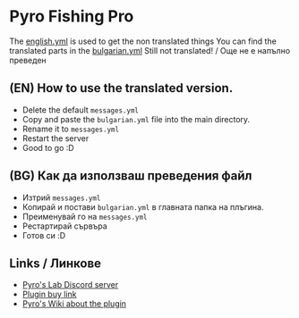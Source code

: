 # Pyro Fishing Pro
The [english.yml](english.yml) is used to get the non translated things
You can find the translated parts in the [bulgarian.yml](bulgarian.yml)
Still not translated! / Още не е напълно преведен
## (EN) How to use the translated version.
- Delete the default `messages.yml`
- Copy and paste the `bulgarian.yml` file into the main directory.
- Rename it to `messages.yml`
- Restart the server
- Good to go :D
## (BG) Как да използваш преведения файл
- Изтрий `messages.yml`
- Копирай и постави `bulgarian.yml` в главната папка на плъгина.
- Преименувай го на `messages.yml`
- Рестартирай сървъра
- Готов си :D
## Links / Линкове
- [Pyro's Lab Discord server](https://discord.gg/pyro-s-lab-492655781087543297)
- [Plugin buy link](https://www.spigotmc.org/resources/pyrofishingpro-1-14-x-1-20-x-1-fishing-plugin-new-tournament-rework.60729/)
- [Pyro's Wiki about the plugin](https://pyrotempus.gitbook.io/pyro-plugins/pyrofishingpro/splash-page)